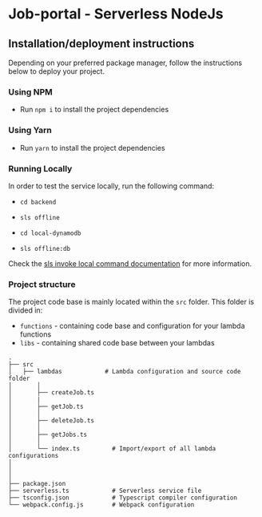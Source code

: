 # Job-portal - Serverless NodeJs

## Installation/deployment instructions

Depending on your preferred package manager, follow the instructions below to deploy your project.

### Using NPM

- Run `npm i` to install the project dependencies

### Using Yarn

- Run `yarn` to install the project dependencies

### Running Locally

In order to test the service locally, run the following command:

- `cd backend`
- `sls offline`

- `cd local-dynamodb`
- `sls offline:db`

Check the [sls invoke local command documentation](https://www.serverless.com/framework/docs/providers/aws/cli-reference/invoke-local/) for more information.

### Project structure

The project code base is mainly located within the `src` folder. This folder is divided in:

- `functions` - containing code base and configuration for your lambda functions
- `libs` - containing shared code base between your lambdas

```
.
├── src
│   ├── lambdas            # Lambda configuration and source code folder
│       │
│       ├── createJob.ts
│       |
│       ├── getJob.ts
│       │
│       ├── deleteJob.ts
│       │
│       ├── getJobs.ts
│       │
│       └── index.ts         # Import/export of all lambda configurations
│
│
│
├── package.json
├── serverless.ts            # Serverless service file
├── tsconfig.json            # Typescript compiler configuration
└── webpack.config.js        # Webpack configuration
```

